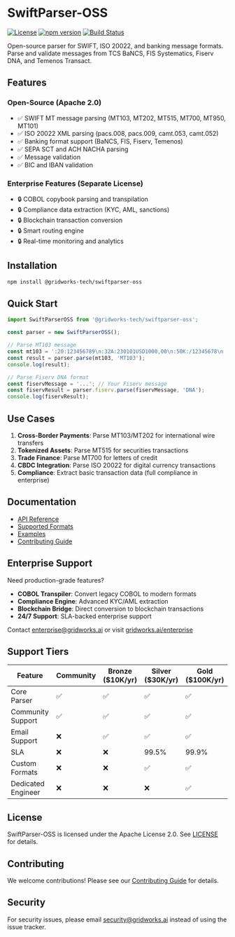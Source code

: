 # SwiftParser-OSS

[![License](https://img.shields.io/badge/License-Apache%202.0-blue.svg)](LICENSE)
[![npm version](https://badge.fury.io/js/%40gridworks-tech%2Fswiftparser-oss.svg)](https://www.npmjs.com/package/@gridworks-tech/swiftparser-oss)
[![Build Status](https://github.com/gridworks-tech-inc/swiftparser-oss/workflows/CI/badge.svg)](https://github.com/gridworks-tech-inc/swiftparser-oss/actions)

Open-source parser for SWIFT, ISO 20022, and banking message formats. Parse and validate messages from TCS BaNCS, FIS Systematics, Fiserv DNA, and Temenos Transact.

## Features

### Open-Source (Apache 2.0)
- ✅ SWIFT MT message parsing (MT103, MT202, MT515, MT700, MT950, MT101)
- ✅ ISO 20022 XML parsing (pacs.008, pacs.009, camt.053, camt.052)
- ✅ Banking format support (BaNCS, FIS, Fiserv, Temenos)
- ✅ SEPA SCT and ACH NACHA parsing
- ✅ Message validation
- ✅ BIC and IBAN validation

### Enterprise Features (Separate License)
- 🔒 COBOL copybook parsing and transpilation
- 🔒 Compliance data extraction (KYC, AML, sanctions)
- 🔒 Blockchain transaction conversion
- 🔒 Smart routing engine
- 🔒 Real-time monitoring and analytics

## Installation

```bash
npm install @gridworks-tech/swiftparser-oss
```

## Quick Start

```javascript
import SwiftParserOSS from '@gridworks-tech/swiftparser-oss';

const parser = new SwiftParserOSS();

// Parse MT103 message
const mt103 = ':20:123456789\n:32A:230101USD1000,00\n:50K:/12345678\n    SENDER BANK\n:59:/98765432\n    BENEFICIARY NAME';
const result = parser.parse(mt103, 'MT103');
console.log(result);

// Parse Fiserv DNA format
const fiservMessage = '...'; // Your Fiserv message
const fiservResult = parser.fiserv.parse(fiservMessage, 'DNA');
console.log(fiservResult);
```

## Use Cases

1. **Cross-Border Payments**: Parse MT103/MT202 for international wire transfers
2. **Tokenized Assets**: Parse MT515 for securities transactions
3. **Trade Finance**: Parse MT700 for letters of credit
4. **CBDC Integration**: Parse ISO 20022 for digital currency transactions
5. **Compliance**: Extract basic transaction data (full compliance in enterprise)

## Documentation

- [API Reference](docs/API.md)
- [Supported Formats](docs/FORMATS.md)
- [Examples](examples/)
- [Contributing Guide](docs/CONTRIBUTING.md)

## Enterprise Support

Need production-grade features?

- **COBOL Transpiler**: Convert legacy COBOL to modern formats
- **Compliance Engine**: Advanced KYC/AML extraction
- **Blockchain Bridge**: Direct conversion to blockchain transactions
- **24/7 Support**: SLA-backed enterprise support

Contact [enterprise@gridworks.ai](mailto:enterprise@gridworks.ai) or visit [gridworks.ai/enterprise](https://gridworks.ai/enterprise)

## Support Tiers

| Feature | Community | Bronze ($10K/yr) | Silver ($30K/yr) | Gold ($100K/yr) |
|---------|-----------|------------------|------------------|-----------------|
| Core Parser | ✅ | ✅ | ✅ | ✅ |
| Community Support | ✅ | ✅ | ✅ | ✅ |
| Email Support | ❌ | ✅ | ✅ | ✅ |
| SLA | ❌ | ❌ | 99.5% | 99.9% |
| Custom Formats | ❌ | ❌ | ✅ | ✅ |
| Dedicated Engineer | ❌ | ❌ | ❌ | ✅ |

## License

SwiftParser-OSS is licensed under the Apache License 2.0. See [LICENSE](LICENSE) for details.

## Contributing

We welcome contributions! Please see our [Contributing Guide](docs/CONTRIBUTING.md) for details.

## Security

For security issues, please email security@gridworks.ai instead of using the issue tracker.
